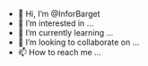 - 👋 Hi, I’m @InforBarget
- 👀 I’m interested in ...
- 🌱 I’m currently learning ...
- 💞️ I’m looking to collaborate on ...
- 📫 How to reach me ...

<!---
InforBarget/InforBarget is a ✨ special ✨ repository because its `README.md` (this file) appears on your GitHub profile.
You can click the Preview link to take a look at your changes.
--->
